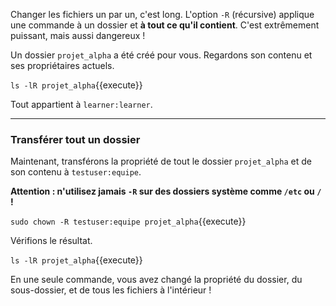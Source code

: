 Changer les fichiers un par un, c'est long. L'option `-R` (récursive) applique une commande à un dossier et **à tout ce qu'il contient**. C'est extrêmement puissant, mais aussi dangereux !

Un dossier `projet_alpha` a été créé pour vous. Regardons son contenu et ses propriétaires actuels.

`ls -lR projet_alpha`{{execute}}

Tout appartient à `learner:learner`.

---
### Transférer tout un dossier

Maintenant, transférons la propriété de tout le dossier `projet_alpha` et de son contenu à `testuser:equipe`.

**Attention : n'utilisez jamais `-R` sur des dossiers système comme `/etc` ou `/` !**

`sudo chown -R testuser:equipe projet_alpha`{{execute}}

Vérifions le résultat.

`ls -lR projet_alpha`{{execute}}

En une seule commande, vous avez changé la propriété du dossier, du sous-dossier, et de tous les fichiers à l'intérieur !